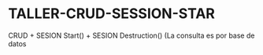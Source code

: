 # TALLER-CRUD-SESSION-STAR
CRUD + SESION Start() + SESION Destruction() (La consulta es por base de datos
